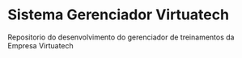 # Sistema Gerenciador Virtuatech
Repositorio do desenvolvimento do gerenciador de treinamentos da Empresa Virtuatech
